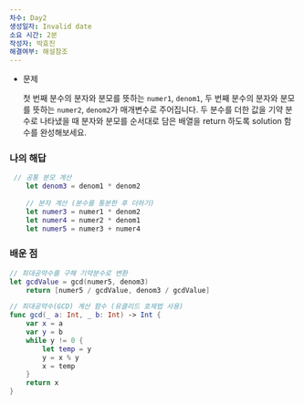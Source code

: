 ```yaml
---
차수: Day2
생성일자: Invalid date
소요 시간: 2분
작성자: 박효진
해결여부: 해설참조
---
```

- 문제
    
    첫 번째 분수의 분자와 분모를 뜻하는 `numer1`, `denom1`, 두 번째 분수의 분자와 분모를 뜻하는 `numer2`, `denom2`가 매개변수로 주어집니다. 두 분수를 더한 값을 기약 분수로 나타냈을 때 분자와 분모를 순서대로 담은 배열을 return 하도록 solution 함수를 완성해보세요.
    

### 나의 해답

```Swift
 // 공통 분모 계산
    let denom3 = denom1 * denom2
    
    // 분자 계산 (분수를 통분한 후 더하기)
    let numer3 = numer1 * denom2
    let numer4 = numer2 * denom1
    let numer5 = numer3 + numer4
```

  

### 배운 점

```Swift
// 최대공약수를 구해 기약분수로 변환
let gcdValue = gcd(numer5, denom3)
    return [numer5 / gcdValue, denom3 / gcdValue]

// 최대공약수(GCD) 계산 함수 (유클리드 호제법 사용)
func gcd(_ a: Int, _ b: Int) -> Int {
    var x = a
    var y = b
    while y != 0 {
        let temp = y
        y = x % y
        x = temp
    }
    return x
}
```